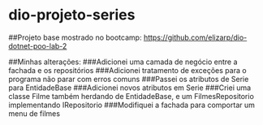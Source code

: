 # dio-projeto-series
##Projeto base mostrado no bootcamp: https://github.com/elizarp/dio-dotnet-poo-lab-2

##Minhas alterações:
###Adicionei uma camada de negócio entre a fachada e os repositórios
###Adicionei tratamento de exceções para o programa não parar com erros comuns
###Passei os atributos de Serie para EntidadeBase
###Adicionei novos atributos em Serie
###Criei uma classe Filme também herdando de EntidadeBase, e um FilmesRepositorio implementando IRepositorio
###Modifiquei a fachada para comportar um menu de filmes
